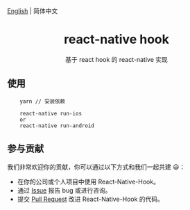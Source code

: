 [English](./README.md) | 简体中文

<h1 align="center">react-native hook</h1>

<div align="center">

基于 react hook 的 react-native 实现
 
</div>


## 使用
```
    yarn // 安装依赖
    
    react-native run-ios 
    or 
    react-native run-android
```

## 参与贡献

我们非常欢迎你的贡献，你可以通过以下方式和我们一起共建 :smiley:：

- 在你的公司或个人项目中使用 React-Native-Hook。
- 通过 [Issue](https://github.com/hqwlkj/react-native-hook/issues) 报告 bug 或进行咨询。
- 提交 [Pull Request](https://github.com/hqwlkj/react-native-hook/pulls) 改进 React-Native-Hook 的代码。
